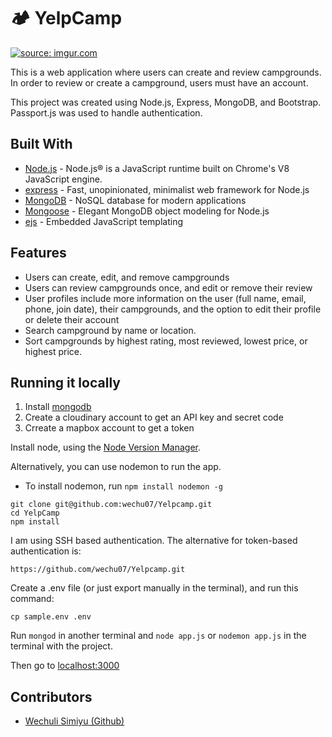 # 🏕 YelpCamp

<a href="https://local-campgrounds.herokuapp.com/">
<img src="https://i.imgur.com/T7qMzKR.png" title="source: imgur.com" />
</a>


This is a web application where users can create and review campgrounds. In order to review or create a campground, users must have an account.

This project was created using Node.js, Express, MongoDB, and Bootstrap. Passport.js was used to handle authentication.  

## Built With

- [Node.js](https://nodejs.org) - Node.js® is a JavaScript runtime built on Chrome's V8 JavaScript engine.
- [express](https://expressjs.com//) - Fast, unopinionated, minimalist web framework for Node.js
- [MongoDB](https://www.mongodb.com/) - NoSQL database for modern applications
- [Mongoose](https://mongoosejs.com/) - Elegant MongoDB object modeling for Node.js
- [ejs](https://ejs.co/) - Embedded JavaScript templating

## Features
* Users can create, edit, and remove campgrounds
* Users can review campgrounds once, and edit or remove their review
* User profiles include more information on the user (full name, email, phone, join date), their campgrounds, and the option to edit their profile or delete their account
* Search campground by name or location.
* Sort campgrounds by highest rating, most reviewed, lowest price, or highest price.

## Running it locally
1. Install [mongodb](https://www.mongodb.com/)
2. Create a cloudinary account to get an API key and secret code
3. Crreate a mapbox account to get a token

Install node, using the [Node Version Manager](https://github.com/nvm-sh/nvm "Official Node Version Manager Github page").

Alternatively, you can use nodemon to run the app.
- To install nodemon, run ```npm install nodemon -g```

```
git clone git@github.com:wechu07/Yelpcamp.git
cd YelpCamp
npm install
```

I am using SSH based authentication. The alternative for token-based authentication is:
```
https://github.com/wechu07/Yelpcamp.git
```

Create a .env file (or just export manually in the terminal), and run this command:

```cp sample.env .env```

Run ```mongod``` in another terminal and ```node app.js``` or ```nodemon app.js``` in the terminal with the project.

Then go to [localhost:3000](http://localhost:3000/)

## Contributors
<ul>
    <li><a href="https://github.com/wechu07">Wechuli Simiyu (Github)</a></li>
</ul>